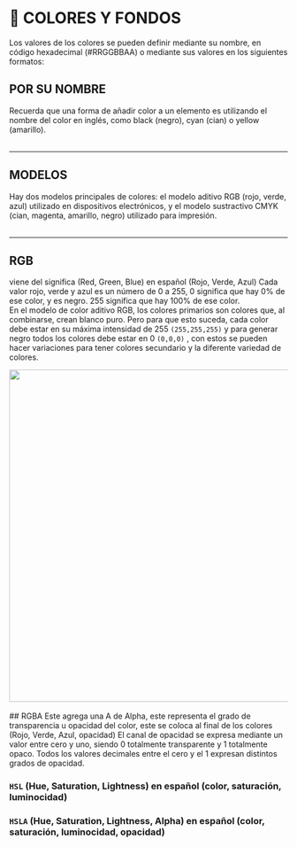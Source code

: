 #  :art: COLORES Y FONDOS

Los valores de los colores se pueden definir mediante su nombre, en código hexadecimal (#RRGGBBAA) o mediante sus valores en los siguientes formatos:

## POR SU NOMBRE
Recuerda que una forma de añadir color a un elemento es utilizando el nombre del color en inglés, como black (negro), cyan (cian) o yellow (amarillo).
<br>
<br>

***

## MODELOS
Hay dos modelos principales de colores: el modelo aditivo RGB (rojo, verde, azul) utilizado en dispositivos electrónicos, y el modelo sustractivo CMYK (cian, magenta, amarillo, negro) utilizado para impresión.
<br>
<br>

***

## RGB 
viene del significa (Red, Green, Blue) en español (Rojo, Verde, Azul) Cada valor rojo, verde y azul es un número de 0 a 255, 0 significa que hay 0% de ese color, y es negro. 255 significa que hay 100% de ese color.   
En el modelo de color aditivo RGB, los colores primarios son colores que, al combinarse, crean blanco puro. Pero para que esto suceda, cada color debe estar en su máxima intensidad de 255 `(255,255,255)` y para generar negro todos los colores debe estar en 0 `(0,0,0)` , con estos se pueden hacer variaciones para tener colores secundario y la diferente variedad de colores.
<div  align="center" >
<img src="https://github.com/judali05/CSS-3/assets/129390687/2dbb861b-4303-47a3-94fe-db3c93cf5214" style=" width: 600px;" >
</div>
<br>
## RGBA
Este agrega una A de Alpha, este representa el grado de transparencia u opacidad del color, este se coloca al final de los colores (Rojo, Verde, Azul, opacidad) El canal de opacidad se expresa mediante un valor entre cero y uno, siendo 0 totalmente transparente y 1 totalmente opaco. Todos los valores decimales entre el cero y el 1 expresan distintos grados de opacidad.












### `HSL` (Hue, Saturation, Lightness) en español (color, saturación, luminocidad)
### `HSLA` (Hue, Saturation, Lightness, Alpha) en español (color, saturación, luminocidad, opacidad)





